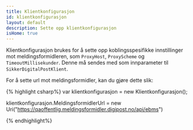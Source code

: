 ```yaml
---
title: Klientkonfigurasjon
id: klientkonfigurasjon
layout: default
description: Sette opp klientkonfigurasjon
isHome: true
---
```


Klientkonfigurasjon brukes for å sette opp koblingsspesifikke innstillinger mot meldingsformidleren, som `ProxyHost`, `ProxyScheme` og `TimeoutMillisekunder`. Denne må sendes med som innparameter til `SikkerDigitalPostKlient`.

For å sette url mot meldingsformidler, kan du gjøre dette slik:

{% highlight csharp%}
var klientkonfigurasjon = new Klientkonfigurasjon();

klientkonfigurasjon.MeldingsformidlerUrl = new Uri("https://qaoffentlig.meldingsformidler.digipost.no/api/ebms")

{% endhighlight%}
